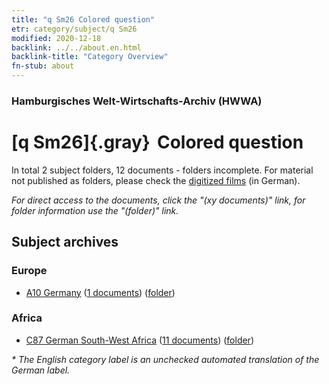 ```yaml
---
title: "q Sm26 Colored question"
etr: category/subject/q Sm26
modified: 2020-12-18
backlink: ../../about.en.html
backlink-title: "Category Overview"
fn-stub: about
---
```


### Hamburgisches Welt-Wirtschafts-Archiv (HWWA)
# [q Sm26]{.gray}&#8201; Colored question&#160; 





In total 2 subject folders, 12 documents - folders incomplete.
For material not published as folders, please check the [digitized films](/film/h1_sh) (in German).

_For direct access to the documents, click the "(xy documents)" link, for folder information use the "(folder)" link._

## Subject archives



### Europe

- [A10 Germany](../../../geo/about.en.html#A10) (<a href="https://dfg-viewer.de/show/?tx_dlf[id]=https://pm20.zbw.eu/mets/sh/1261xx/126128/1459xx/145974/public.mets.en.xml" target="_blank">1 documents</a>) ([folder](http://purl.org/pressemappe20/folder/sh/126128,145974))

### Africa

- [C87 German South-West Africa](../../../geo/about.en.html#C87) (<a href="https://dfg-viewer.de/show/?tx_dlf[id]=https://pm20.zbw.eu/mets/sh/1414xx/141450/1459xx/145974/public.mets.en.xml" target="_blank">11 documents</a>) ([folder](http://purl.org/pressemappe20/folder/sh/141450,145974))


_* The English category label is an unchecked automated translation of the German label._

